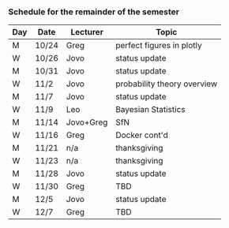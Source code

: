 ### Schedule for the remainder of the semester

| Day | Date | Lecturer | Topic |
|-----|------|----------|-------|
| M   | 10/24| Greg     | perfect figures in plotly |
| W   | 10/26| Jovo     | status update |
| M   | 10/31| Jovo     | status update |
| W   | 11/2 | Jovo     | probability theory overview |
| M   | 11/7 | Jovo     | status update |
| W   | 11/9 | Leo      | Bayesian Statistics |
| M   | 11/14| Jovo+Greg| SfN |
| W   | 11/16| Greg     | Docker cont'd |
| M   | 11/21| n/a      | thanksgiving | 
| W   | 11/23| n/a      | thanksgiving |
| M   | 11/28| Jovo     | status update | 
| W   | 11/30| Greg     | TBD |
| M   | 12/5 | Jovo     | status update | 
| W   | 12/7 | Greg     | TBD |
